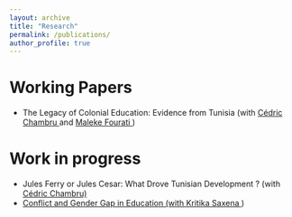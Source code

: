 ```yaml
---
layout: archive
title: "Research"
permalink: /publications/
author_profile: true
---
```




Working Papers
===

* The Legacy of Colonial Education: Evidence from Tunisia (with <a href="https://cedricchambru.github.io"> Cédric Chambru </a> and <a href="https://sites.google.com/view/malekefourati/home"> Maleke Fourati </a>)

Work in progress
===

* Jules Ferry or Jules Cesar: What Drove Tunisian Development ? (with <a href="https://cedricchambru.github.io"> Cédric Chambru)
* Conflict and Gender Gap in Education (with <a href="https://www.kritikasaxena.com"> Kritika Saxena </a>)

